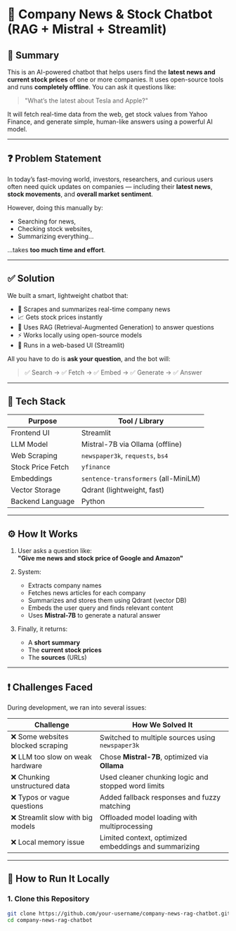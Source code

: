 # 🧠 Company News & Stock Chatbot (RAG + Mistral + Streamlit)

## 📌 Summary

This is an AI-powered chatbot that helps users find the **latest news and current stock prices** of one or more companies. It uses open-source tools and runs **completely offline**. You can ask it questions like:

> "What’s the latest about Tesla and Apple?"

It will fetch real-time data from the web, get stock values from Yahoo Finance, and generate simple, human-like answers using a powerful AI model.

---

## ❓ Problem Statement

In today’s fast-moving world, investors, researchers, and curious users often need quick updates on companies — including their **latest news**, **stock movements**, and **overall market sentiment**.

However, doing this manually by:

- Searching for news,
- Checking stock websites,
- Summarizing everything…

…takes **too much time and effort**.

---

## ✅ Solution

We built a smart, lightweight chatbot that:

- 📰 Scrapes and summarizes real-time company news
- 📈 Gets stock prices instantly
- 🧠 Uses RAG (Retrieval-Augmented Generation) to answer questions
- ⚡ Works locally using open-source models
- 💬 Runs in a web-based UI (Streamlit)

All you have to do is **ask your question**, and the bot will:

> ✅ Search → ✅ Fetch → ✅ Embed → ✅ Generate → ✅ Answer

---

## 🧰 Tech Stack

| Purpose           | Tool / Library                        |
|-------------------|----------------------------------------|
| Frontend UI       | Streamlit                              |
| LLM Model         | Mistral-7B via Ollama (offline)        |
| Web Scraping      | `newspaper3k`, `requests`, `bs4`       |
| Stock Price Fetch | `yfinance`                             |
| Embeddings        | `sentence-transformers` (all-MiniLM)   |
| Vector Storage    | Qdrant (lightweight, fast)             |
| Backend Language  | Python                                 |

---

## ⚙️ How It Works

1. User asks a question like:  
   **"Give me news and stock price of Google and Amazon"**

2. System:
   - Extracts company names
   - Fetches news articles for each company
   - Summarizes and stores them using Qdrant (vector DB)
   - Embeds the user query and finds relevant content
   - Uses **Mistral-7B** to generate a natural answer

3. Finally, it returns:
   - A **short summary**
   - The **current stock prices**
   - The **sources** (URLs)

---

## ❗ Challenges Faced

During development, we ran into several issues:

| Challenge                         | How We Solved It                                      |
|----------------------------------|--------------------------------------------------------|
| ❌ Some websites blocked scraping | Switched to multiple sources using `newspaper3k`      |
| ❌ LLM too slow on weak hardware  | Chose **Mistral-7B**, optimized via **Ollama**         |
| ❌ Chunking unstructured data     | Used cleaner chunking logic and stopped word limits    |
| ❌ Typos or vague questions       | Added fallback responses and fuzzy matching            |
| ❌ Streamlit slow with big models | Offloaded model loading with multiprocessing           |
| ❌ Local memory issue             | Limited context, optimized embeddings and summarizing  |

---

## 🚀 How to Run It Locally

### 1. Clone this Repository

```bash
git clone https://github.com/your-username/company-news-rag-chatbot.git
cd company-news-rag-chatbot
